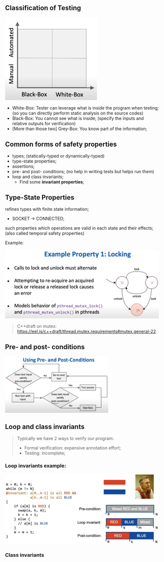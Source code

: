 ## Classification of Testing

<img src="image-20210109010058424.png" alt="image-20210109010058424" style="zoom: 33%;" />

* White-Box: Tester can leverage what is inside the program when testing; (so you can directly perform static analysis on the source codes)
* Black-Box: You cannot see what is inside; (specify the inputs and relative outputs for verification)
* [More than those two] Grey-Box: You know part of the information;

## Common forms of safety properties

* types; (statically-typed or dynamically-typed)
* type-state properties;
* assertions;
* pre- and post- conditions; (no help in writing tests but helps run them)
* loop and class invariants;
  * Find some **invariant properties**;

## Type-State Properties

refines types with finite state information;

* SOCKET -> CONNECTED;

such properties which operations are valid in each state and their effects; (also called temporal safety properties)

Example:

![image-20210109013306073](image-20210109013306073.png)

> C++draft on mutex: https://eel.is/c++draft/thread.mutex.requirements#mutex.general-22

## Pre- and post- conditions

<img src="image-20210109013817330.png" alt="image-20210109013817330" style="zoom: 33%;" />

## Loop and class invariants

> Typically we have 2 ways to verify our program:
>
> * Formal verification: expensive annotation effort;
> * Testing: incomplete;

### Loop invariants example: 

![image-20210109020333248](image-20210109020333248.png)

### Class invariants

